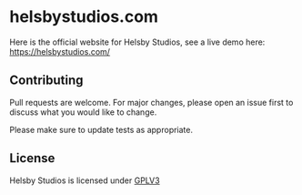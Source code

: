# helsbystudios.com
Here is the official website for Helsby Studios, see a live demo here: https://helsbystudios.com/

## Contributing
Pull requests are welcome. For major changes, please open an issue first to discuss what you would like to change.

Please make sure to update tests as appropriate.

## License
Helsby Studios is licensed under
[GPLV3](https://choosealicense.com/licenses/gpl-3.0/)
